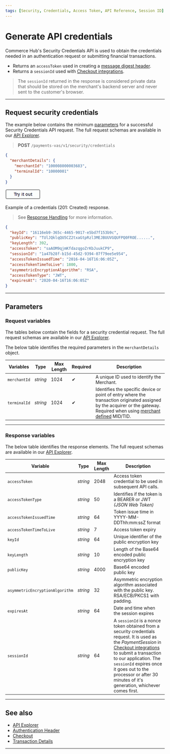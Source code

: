 ```yaml
---
tags: [Security, Credentials, Access Token, API Reference, Session ID]
---
```


# Generate API credentials

Commerce Hub's Security Credentials API is used to obtain the credentials needed in an authentication request or submitting financial transactions.

- Returns an `accessToken` used in creating a [message digest header](?path=docs/Resources/API-Documents/Message-Digest.md).
- Returns a `sessionId` used with [Checkout integrations](?path=docs/Online-Mobile-Digital/Secure-Data-Capture/Secure-Data-Capture.md).

<!-- theme: danger -->
> The `sessionId` returned in the response is considered private data that should be stored on the merchant's backend server and never sent to the customer's browser.

---

## Request security credentials

<!--
type: tab
titles: Request, Response
-->

The example below contains the minimum [parameters](#parameters) for a successful Security Credentials API request. The full request schemas are available in our [API Explorer](../api/?type=post&path=/payments-vas/v1/security/credentials).

<!-- theme: success -->
> **POST** `/payments-vas/v1/security/credentials`

```json
{
  "merchantDetails": {
    "merchantId": "100008000003683",
    "terminalId": "10000001"
  }
}
```

[![Try it out](../../../../assets/images/button.png)](../api/?type=post&path=/payments-vas/v1/security/credentials)

<!--
type: tab
-->

Example of a credentials (201: Created) response.

<!-- theme: info -->
> See [Response Handling](?path=docs/Resources/Guides/Response-Codes/Response-Handling.md) for more information.

```json
{
  "keyId": "16116eb9-365c-4465-9017-e5bd7f153b9c",
  "publicKey": "TUlJQklqQU5CZ2txaGtpRzl3MEJBUUVGQUFPQ0FROE......",
  "keyLength": 392,
  "accessToken": "saAOM9qjmKfdazqgoZrKbJuukCP9",
  "sessionId": "1a47b28f-b15d-45d2-9394-07f79ee5e954",
  "accessTokenIssuedTime": "2016-04-16T16:06:05Z",
  "accessTokenTimeToLive": 1800,
  "asymmetricEncryptionAlgorithm": "RSA",
  "accessTokenType": "JWT",
  "expiresAt": "2020-04-16T16:06:05Z"
}
```

<!-- type: tab-end -->

---

## Parameters

### Request variables

The tables below contain the fields for a security credential request. The full request schemas are available in our [API Explorer](../api/?type=post&path=/payments/v1/credentials).

<!--
type: tab
titles: merchantDetails
-->

The below table identifies the required parameters in the `merchantDetails` object.

| Variables | Type| Max Length | Required | Description |
|---------|----------|----------------|-------- | --------|
| `merchantId` | *string* | 1024 | &#10004; | A unique ID used to identify the Merchant. |
| `terminalId` | *string* | 1024 | &#10004; | Identifies the specific device or point of entry where the transaction originated assigned by the acquirer or the gateway. Required when using [merchant defined](?path=docs/Resources/Guides/BYOID.md) MID/TID. |

<!-- type: tab-end -->

---

### Response variables

The below table identifies the response elements. The full request schemas are available in our [API Explorer](../api/?type=post&path=/payments/v1/credentials).

| Variable | Type | Max Length | Description |
|---------|----------|--------|--------|
| `accessToken` | *string* | 2048 | Access token credential to be used in subsequent API calls. |
| `accessTokenType` | *string* | 50 | Identifies if the token is a BEARER or JWT *(JSON Web Token)* |
| `accessTokenIssuedTime` | *string* | 64 | Token issue time in YYYY-MM-DDThh:mm:ssZ format |
| `accessTokenTimeToLive` | *string* | 7 | Access token expiry |
| `keyId` | *string* | 64 | Unique identifier of the public encryption key |
| `keyLength` | *string* | 10 | Length of the Base64 encoded public encryption key |
| `publicKey` | *string* | 4000 | Base64 encoded public key |
| `asymmetricEncryptionAlgorithm` | *string* | 32 | Asymmetric encryption algorithm associated with the public key. RSA/ECB/PKCS1 with padding. |
| `expiresAt` | *string* | 64 | Date and time when the session expires |
| `sessionId` | *string* | 64  | A `sessionId` is a nonce token obtained from a security credentials request. It is used as the _PaymentSession_ in [Checkout integrations](?path=docs/Online-Mobile-Digital/Checkout/Checkout.md) to submit a transaction to our application. The `sessionId` expires once it goes out to the processor or after 30 minutes of it's generation, whichever comes first. |

---

## See also

- [API Explorer](../api/?type=post&path=/payments/v1/credentials)
- [Authentication Header](?path=docs/Resources/API-Documents/Authentication-Header.md)
- [Checkout](?path=docs/Online-Mobile-Digital/Checkout/Checkout.md)
- [Transaction Details](?path=docs/Resources/Master-Data/Transaction-Details.md)

---
